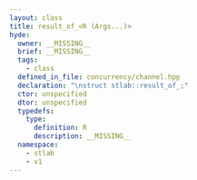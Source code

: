 ```yaml
---
layout: class
title: result_of_<R (Args...)>
hyde:
  owner: __MISSING__
  brief: __MISSING__
  tags:
    - class
  defined_in_file: concurrency/channel.hpp
  declaration: "\nstruct stlab::result_of_;"
  ctor: unspecified
  dtor: unspecified
  typedefs:
    type:
      definition: R
      description: __MISSING__
  namespace:
    - stlab
    - v1
---
```

